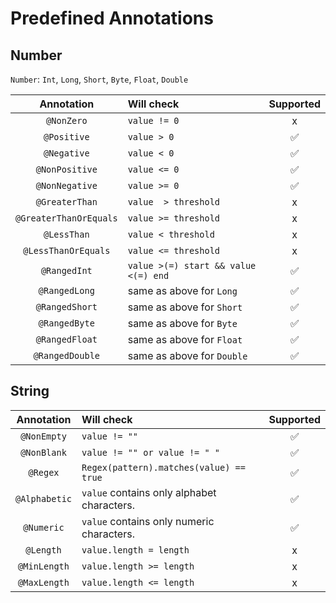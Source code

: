 # Predefined Annotations

## Number

`Number`: `Int`, `Long`, `Short`, `Byte`, `Float`, `Double`

|       Annotation       | Will check                            |     Supported      |
|:----------------------:|:--------------------------------------|:------------------:|
|       `@NonZero`       | `value != 0`                          |         x          |
|      `@Positive`       | `value > 0`                           | :white_check_mark: |
|      `@Negative`       | `value < 0`                           | :white_check_mark: |
|     `@NonPositive`     | `value <= 0`                          | :white_check_mark: |
|     `@NonNegative`     | `value >= 0`                          | :white_check_mark: |
|     `@GreaterThan`     | `value  > threshold`                  |         x          |
| `@GreaterThanOrEquals` | `value >= threshold`                  |         x          |
|      `@LessThan`       | `value < threshold`                   |         x          |
|  `@LessThanOrEquals`   | `value <= threshold`                  |         x          |
|      `@RangedInt`      | `value >(=) start && value <(=) end ` | :white_check_mark: |
|     `@RangedLong`      | same as above for `Long`              | :white_check_mark: |
|     `@RangedShort`     | same as above for `Short`             | :white_check_mark: |
|     `@RangedByte`      | same as above for `Byte`              | :white_check_mark: |
|     `@RangedFloat`     | same as above for `Float`             | :white_check_mark: |
|    `@RangedDouble`     | same as above for `Double`            | :white_check_mark: |

## String

|  Annotation   | Will check                                 |     Supported      |
|:-------------:|:-------------------------------------------|:------------------:|
|  `@NonEmpty`  | `value != ""`                              | :white_check_mark: |
|  `@NonBlank`  | `value != "" or value != " "`              | :white_check_mark: |
|   `@Regex`    | `Regex(pattern).matches(value) == true`    | :white_check_mark: |
| `@Alphabetic` | `value` contains only alphabet characters. | :white_check_mark: |
|  `@Numeric`   | `value` contains only numeric characters.  | :white_check_mark: |
|   `@Length`   | `value.length = length`                    |         x          |
| `@MinLength`  | `value.length >= length`                   |         x          |
| `@MaxLength`  | `value.length <= length`                   |         x          |
